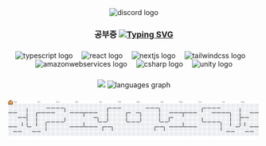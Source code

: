 <div align="center">
  <img src="https://img.shields.io/static/v1?message=Discord&logo=discord&label=&color=7289DA&logoColor=white&labelColor=&style=for-the-badge" height="25" alt="discord logo"  />
</div>

###

<h3 align="center">
  공부중
  <a href="https://git.io/typing-svg"><img src="https://readme-typing-svg.demolab.com?font=Fira+Code&size=12&pause=500&color=F7F7F7&random=true&lines=%EA%B3%B5%EB%B6%80%EC%A4%91..." alt="Typing SVG" /></a>
</h3>



###

<div align="center">
  <img src="https://skillicons.dev/icons?i=ts" height="50" alt="typescript logo"  />
  <img width="10" />
  <img src="https://skillicons.dev/icons?i=react" height="50" alt="react logo"  />
  <img width="10" />
  <img src="https://cdn.jsdelivr.net/gh/devicons/devicon/icons/nextjs/nextjs-original.svg" height="50" alt="nextjs logo"  />
  <img width="10" />
  <img src="https://skillicons.dev/icons?i=tailwind" height="50" alt="tailwindcss logo"  />
  <img width="10" />
  <img src="https://skillicons.dev/icons?i=aws" height="50" alt="amazonwebservices logo"  />
  <img width="10" />
  <img src="https://skillicons.dev/icons?i=cs" height="50" alt="csharp logo"  />
  <img width="10" />
  <img src="https://skillicons.dev/icons?i=unity" height="50" alt="unity logo"  />
</div>


###

<div align="center">
  <img src="https://github-readme-stats.vercel.app/api?username=LHM52&theme=dark" height="150" />
  <img src="https://github-readme-stats.vercel.app/api/top-langs?username=LHM52&locale=en&hide_title=false&layout=compact&card_width=320&langs_count=5&theme=dark&hide_border=false&order=2" height="150" alt="languages graph"  />
</div>

###


<picture>
  <source media="(prefers-color-scheme: dark)" srcset="https://raw.githubusercontent.com/LHM52/LHM52/output/pacman-contribution-graph-dark.svg">
  <img alt="pacman contribution graph" src="https://raw.githubusercontent.com/LHM52/LHM52/output/pacman-contribution-graph.svg">
</picture>
